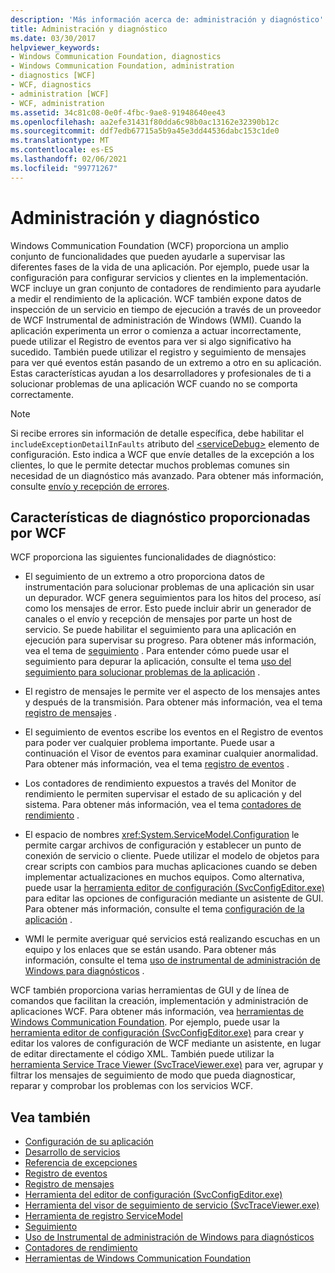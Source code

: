 ```yaml
---
description: 'Más información acerca de: administración y diagnóstico'
title: Administración y diagnóstico
ms.date: 03/30/2017
helpviewer_keywords:
- Windows Communication Foundation, diagnostics
- Windows Communication Foundation, administration
- diagnostics [WCF]
- WCF, diagnostics
- administration [WCF]
- WCF, administration
ms.assetid: 34c81c08-0e0f-4fbc-9ae8-91948640ee43
ms.openlocfilehash: aa2efe31431f80dda6c98b0ac13162e32390b12c
ms.sourcegitcommit: ddf7edb67715a5b9a45e3dd44536dabc153c1de0
ms.translationtype: MT
ms.contentlocale: es-ES
ms.lasthandoff: 02/06/2021
ms.locfileid: "99771267"
---
```

# <a name="administration-and-diagnostics"></a>Administración y diagnóstico

Windows Communication Foundation (WCF) proporciona un amplio conjunto de funcionalidades que pueden ayudarle a supervisar las diferentes fases de la vida de una aplicación. Por ejemplo, puede usar la configuración para configurar servicios y clientes en la implementación. WCF incluye un gran conjunto de contadores de rendimiento para ayudarle a medir el rendimiento de la aplicación. WCF también expone datos de inspección de un servicio en tiempo de ejecución a través de un proveedor de WCF Instrumental de administración de Windows (WMI). Cuando la aplicación experimenta un error o comienza a actuar incorrectamente, puede utilizar el Registro de eventos para ver si algo significativo ha sucedido. También puede utilizar el registro y seguimiento de mensajes para ver qué eventos están pasando de un extremo a otro en su aplicación. Estas características ayudan a los desarrolladores y profesionales de ti a solucionar problemas de una aplicación WCF cuando no se comporta correctamente.  
  
> [!NOTE]
> Si recibe errores sin información de detalle específica, debe habilitar el `includeExceptionDetailInFaults` atributo del [\<serviceDebug>](../../configure-apps/file-schema/wcf/servicedebug.md) elemento de configuración. Esto indica a WCF que envíe detalles de la excepción a los clientes, lo que le permite detectar muchos problemas comunes sin necesidad de un diagnóstico más avanzado. Para obtener más información, consulte [envío y recepción de errores](../sending-and-receiving-faults.md).  
  
## <a name="diagnostics-features-provided-by-wcf"></a>Características de diagnóstico proporcionadas por WCF  

 WCF proporciona las siguientes funcionalidades de diagnóstico:  
  
- El seguimiento de un extremo a otro proporciona datos de instrumentación para solucionar problemas de una aplicación sin usar un depurador. WCF genera seguimientos para los hitos del proceso, así como los mensajes de error. Esto puede incluir abrir un generador de canales o el envío y recepción de mensajes por parte un host de servicio. Se puede habilitar el seguimiento para una aplicación en ejecución para supervisar su progreso. Para obtener más información, vea el tema de [seguimiento](./tracing/index.md) . Para entender cómo puede usar el seguimiento para depurar la aplicación, consulte el tema [uso del seguimiento para solucionar problemas de la aplicación](./tracing/using-tracing-to-troubleshoot-your-application.md) .  
  
- El registro de mensajes le permite ver el aspecto de los mensajes antes y después de la transmisión. Para obtener más información, vea el tema [registro de mensajes](message-logging.md) .  
  
- El seguimiento de eventos escribe los eventos en el Registro de eventos para poder ver cualquier problema importante. Puede usar a continuación el Visor de eventos para examinar cualquier anormalidad. Para obtener más información, vea el tema [registro de eventos](./event-logging/index.md) .  
  
- Los contadores de rendimiento expuestos a través del Monitor de rendimiento le permiten supervisar el estado de su aplicación y del sistema. Para obtener más información, vea el tema [contadores de rendimiento](./performance-counters/index.md) .  
  
- El espacio de nombres <xref:System.ServiceModel.Configuration> le permite cargar archivos de configuración y establecer un punto de conexión de servicio o cliente. Puede utilizar el modelo de objetos para crear scripts con cambios para muchas aplicaciones cuando se deben implementar actualizaciones en muchos equipos. Como alternativa, puede usar la [herramienta editor de configuración (SvcConfigEditor.exe)](../configuration-editor-tool-svcconfigeditor-exe.md) para editar las opciones de configuración mediante un asistente de GUI. Para obtener más información, consulte el tema [configuración de la aplicación](configuring-your-application.md) .  
  
- WMI le permite averiguar qué servicios está realizando escuchas en un equipo y los enlaces que se están usando. Para obtener más información, consulte el tema [uso de instrumental de administración de Windows para diagnósticos](./wmi/index.md) .  
  
 WCF también proporciona varias herramientas de GUI y de línea de comandos que facilitan la creación, implementación y administración de aplicaciones WCF. Para obtener más información, vea [herramientas de Windows Communication Foundation](../tools.md). Por ejemplo, puede usar la [herramienta editor de configuración (SvcConfigEditor.exe)](../configuration-editor-tool-svcconfigeditor-exe.md) para crear y editar los valores de configuración de WCF mediante un asistente, en lugar de editar directamente el código XML. También puede utilizar la [herramienta Service Trace Viewer (SvcTraceViewer.exe)](../service-trace-viewer-tool-svctraceviewer-exe.md) para ver, agrupar y filtrar los mensajes de seguimiento de modo que pueda diagnosticar, reparar y comprobar los problemas con los servicios WCF.  
  
## <a name="see-also"></a>Vea también

- [Configuración de su aplicación](configuring-your-application.md)
- [Desarrollo de servicios](deploying-services.md)
- [Referencia de excepciones](./exceptions-reference/index.md)
- [Registro de eventos](./event-logging/index.md)
- [Registro de mensajes](message-logging.md)
- [Herramienta del editor de configuración (SvcConfigEditor.exe)](../configuration-editor-tool-svcconfigeditor-exe.md)
- [Herramienta del visor de seguimiento de servicio (SvcTraceViewer.exe)](../service-trace-viewer-tool-svctraceviewer-exe.md)
- [Herramienta de registro ServiceModel](servicemodel-registration-tool.md)
- [Seguimiento](./tracing/index.md)
- [Uso de Instrumental de administración de Windows para diagnósticos](./wmi/index.md)
- [Contadores de rendimiento](./performance-counters/index.md)
- [Herramientas de Windows Communication Foundation](../tools.md)
